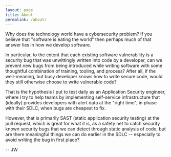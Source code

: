 ```yaml
---
layout: page
title: About
permalink: /about/
---
```

Why does the technology world have a cybersecurity problem? If you believe that "software is eating the world" then perhaps much of that answer lies in how we develop software.

In particular, to the extent that each existing software vulnerability is a security bug that was unwittingly written into code by a developer, can we prevent new bugs from being introduced while writing software with some thoughtful combination of training, tooling, and process? After all, if the well-meaning, but busy developer knows how to write secure code, would they still otherwise choose to write vulnerable code?

That is the hypothesis I put to test daily as an Application Security engineer, where I try to help teams by implementing self-service infrastructure that (ideally) provides developers with alert data at the "right time", in phase with their SDLC, when bugs are cheapest to fix.

However, that is primarily SAST (static application security testing) at the pull request, which is great for what it is, as a safety net to catch security known security bugs that we can detect through static analysis of code, but are there meaningful things we can do earlier in the SDLC -- especially to avoid writing the bug in first place?

 -- JW
